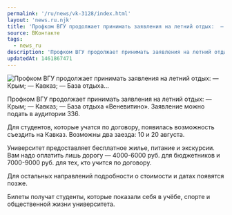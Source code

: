```yaml
---
permalink: '/ru/news/vk-3128/index.html'
layout: 'news.ru.njk'
title: 'Профком ВГУ продолжает принимать заявления на летний отдых:  — Крым;  — Кавказ;  — База отдыха'
source: ВКонтакте
tags:
  - news_ru
description: 'Профком ВГУ продолжает принимать заявления на летний отдых:  — Крым;  — Кавказ;  — База отдыха…'
updatedAt: 1461867471
---
```

![Профком ВГУ продолжает принимать заявления на летний отдых:  — Крым;  — Кавказ;  — База отдыха…](https://sun9-23.userapi.com/impf/c604418/v604418450/6b90/s16MYYsNBRw.jpg?size=1280x704&quality=96&sign=4e98507e5d4119e14f341f1eeb67b020&c_uniq_tag=EGcF7gQ0Vhg5IQa8H5NQcprbZm_TqOITCZxaA0YMOJA&type=album)

Профком ВГУ продолжает принимать заявления на летний отдых:
— Крым;
— Кавказ;
— База отдыха «Веневитино».
Заявление можно подать в аудитории 336.

Для студентов, которые учатся по договору, появилась возможность съездить на Кавказ. Возможны два заезда: 10 и 20 августа.

Университет предоставляет бесплатное жилье, питание и экскурсии. Вам надо оплатить лишь дорогу — 4000-6000 руб. для бюджетников и 7000-9000 руб. для тех, кто учится по договору.

Для остальных направлений подробности о стоимости и датах появятся позже.

Билеты получат студенты, которые показали себя в учёбе, спорте и общественной жизни университета.
